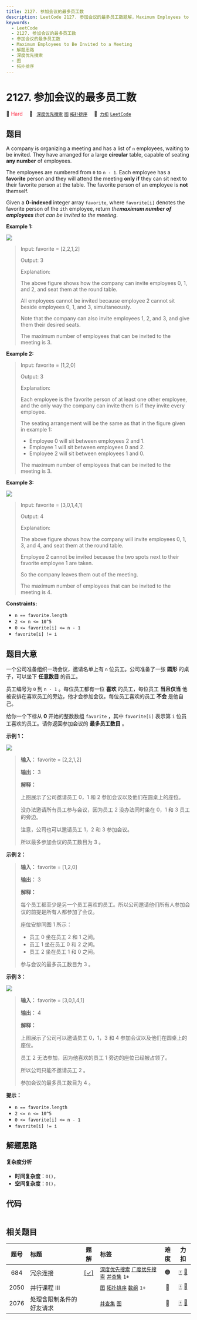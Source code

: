 ```yaml
---
title: 2127. 参加会议的最多员工数
description: LeetCode 2127. 参加会议的最多员工数题解，Maximum Employees to Be Invited to a Meeting，包含解题思路、复杂度分析以及完整的 JavaScript 代码实现。
keywords:
  - LeetCode
  - 2127. 参加会议的最多员工数
  - 参加会议的最多员工数
  - Maximum Employees to Be Invited to a Meeting
  - 解题思路
  - 深度优先搜索
  - 图
  - 拓扑排序
---
```


# 2127. 参加会议的最多员工数

🔴 <font color=#ff334b>Hard</font>&emsp; 🔖&ensp; [`深度优先搜索`](/tag/depth-first-search.md) [`图`](/tag/graph.md) [`拓扑排序`](/tag/topological-sort.md)&emsp; 🔗&ensp;[`力扣`](https://leetcode.cn/problems/maximum-employees-to-be-invited-to-a-meeting) [`LeetCode`](https://leetcode.com/problems/maximum-employees-to-be-invited-to-a-meeting)

## 题目

A company is organizing a meeting and has a list of `n` employees, waiting to
be invited. They have arranged for a large **circular** table, capable of
seating **any number** of employees.

The employees are numbered from `0` to `n - 1`. Each employee has a
**favorite** person and they will attend the meeting **only if** they can sit
next to their favorite person at the table. The favorite person of an employee
is **not** themself.

Given a **0-indexed** integer array `favorite`, where `favorite[i]` denotes
the favorite person of the `ith` employee, return _the**maximum number of
employees** that can be invited to the meeting_.



**Example 1:**

![](https://assets.leetcode.com/uploads/2021/12/14/ex1.png)

> Input: favorite = [2,2,1,2]
> 
> Output: 3
> 
> Explanation:
> 
> The above figure shows how the company can invite employees 0, 1, and 2, and seat them at the round table.
> 
> All employees cannot be invited because employee 2 cannot sit beside employees 0, 1, and 3, simultaneously.
> 
> Note that the company can also invite employees 1, 2, and 3, and give them their desired seats.
> 
> The maximum number of employees that can be invited to the meeting is 3. 

**Example 2:**

> Input: favorite = [1,2,0]
> 
> Output: 3
> 
> Explanation: 
> 
> Each employee is the favorite person of at least one other employee, and the only way the company can invite them is if they invite every employee.
> 
> The seating arrangement will be the same as that in the figure given in example 1:
> - Employee 0 will sit between employees 2 and 1.
> - Employee 1 will sit between employees 0 and 2.
> - Employee 2 will sit between employees 1 and 0.
> 
> The maximum number of employees that can be invited to the meeting is 3.

**Example 3:**

![](https://assets.leetcode.com/uploads/2021/12/14/ex2.png)

> Input: favorite = [3,0,1,4,1]
> 
> Output: 4
> 
> Explanation:
> 
> The above figure shows how the company will invite employees 0, 1, 3, and 4, and seat them at the round table.
> 
> Employee 2 cannot be invited because the two spots next to their favorite employee 1 are taken.
> 
> So the company leaves them out of the meeting.
> 
> The maximum number of employees that can be invited to the meeting is 4.

**Constraints:**

  * `n == favorite.length`
  * `2 <= n <= 10^5`
  * `0 <= favorite[i] <= n - 1`
  * `favorite[i] != i`


## 题目大意

一个公司准备组织一场会议，邀请名单上有 `n` 位员工。公司准备了一张 **圆形**  的桌子，可以坐下 **任意数目**  的员工。

员工编号为 `0` 到 `n - 1` 。每位员工都有一位 **喜欢**  的员工，每位员工 **当且仅当**
他被安排在喜欢员工的旁边，他才会参加会议。每位员工喜欢的员工 **不会**  是他自己。

给你一个下标从 **0**  开始的整数数组 `favorite` ，其中 `favorite[i]` 表示第 `i` 位员工喜欢的员工。请你返回参加会议的
**最多员工数目**  。



**示例 1：**

![](https://assets.leetcode.com/uploads/2021/12/14/ex1.png)

> 
> 
> 
> 
> 
> **输入：** favorite = [2,2,1,2]
> 
> **输出：** 3
> 
> **解释：**
> 
> 上图展示了公司邀请员工 0，1 和 2 参加会议以及他们在圆桌上的座位。
> 
> 没办法邀请所有员工参与会议，因为员工 2 没办法同时坐在 0，1 和 3 员工的旁边。
> 
> 注意，公司也可以邀请员工 1，2 和 3 参加会议。
> 
> 所以最多参加会议的员工数目为 3 。
> 
> 

**示例 2：**

> 
> 
> 
> 
> 
> **输入：** favorite = [1,2,0]
> 
> **输出：** 3
> 
> **解释：**
> 
> 每个员工都至少是另一个员工喜欢的员工。所以公司邀请他们所有人参加会议的前提是所有人都参加了会议。
> 
> 座位安排同图 1 所示：
> - 员工 0 坐在员工 2 和 1 之间。
> - 员工 1 坐在员工 0 和 2 之间。
> - 员工 2 坐在员工 1 和 0 之间。
> 
> 参与会议的最多员工数目为 3 。
> 
> 

**示例 3：**

![](https://assets.leetcode.com/uploads/2021/12/14/ex2.png)

> 
> 
> 
> 
> 
> **输入：** favorite = [3,0,1,4,1]
> 
> **输出：** 4
> 
> **解释：**
> 
> 上图展示了公司可以邀请员工 0，1，3 和 4 参加会议以及他们在圆桌上的座位。
> 
> 员工 2 无法参加，因为他喜欢的员工 1 旁边的座位已经被占领了。
> 
> 所以公司只能不邀请员工 2 。
> 
> 参加会议的最多员工数目为 4 。
> 
> 



**提示：**

  * `n == favorite.length`
  * `2 <= n <= 10^5`
  * `0 <= favorite[i] <= n - 1`
  * `favorite[i] != i`


## 解题思路

#### 复杂度分析

- **时间复杂度**：`O()`，
- **空间复杂度**：`O()`，

## 代码

```javascript

```

## 相关题目

<!-- prettier-ignore -->
| 题号 | 标题 | 题解 | 标签 | 难度 | 力扣 |
| :------: | :------ | :------: | :------ | :------: | :------: |
| 684 | 冗余连接 | [[✓]](/problem/0684.md) |  [`深度优先搜索`](/tag/depth-first-search.md) [`广度优先搜索`](/tag/breadth-first-search.md) [`并查集`](/tag/union-find.md) `1+` | 🟠 | [🀄️](https://leetcode.cn/problems/redundant-connection) [🔗](https://leetcode.com/problems/redundant-connection) |
| 2050 | 并行课程 III |  |  [`图`](/tag/graph.md) [`拓扑排序`](/tag/topological-sort.md) [`数组`](/tag/array.md) `1+` | 🔴 | [🀄️](https://leetcode.cn/problems/parallel-courses-iii) [🔗](https://leetcode.com/problems/parallel-courses-iii) |
| 2076 | 处理含限制条件的好友请求 |  |  [`并查集`](/tag/union-find.md) [`图`](/tag/graph.md) | 🔴 | [🀄️](https://leetcode.cn/problems/process-restricted-friend-requests) [🔗](https://leetcode.com/problems/process-restricted-friend-requests) |